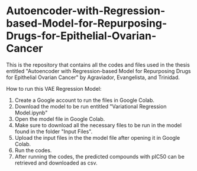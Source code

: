 # Autoencoder-with-Regression-based-Model-for-Repurposing-Drugs-for-Epithelial-Ovarian-Cancer
This is the repository that contains all the codes and files used in the thesis entitled "Autoencoder with Regression-based Model for Repurposing Drugs for Epithelial Ovarian Cancer" by Agraviador, Evangelista, and Trinidad.

How to run this VAE Regression Model:
1.  Create a Google account to run the files in Google Colab.
2.  Download the model to be run entitled "Variational Regression Model.ipynb"
3.  Open the model file in Google Colab.
5.  Make sure to download all the necessary files to be run in the model found in the folder "Input Files".
6.  Upload the input files in the the model file after opening it in Google Colab.
7.  Run the codes.
8.  After running the codes, the predicted compounds with pIC50 can be retrieved and downloaded as csv.
